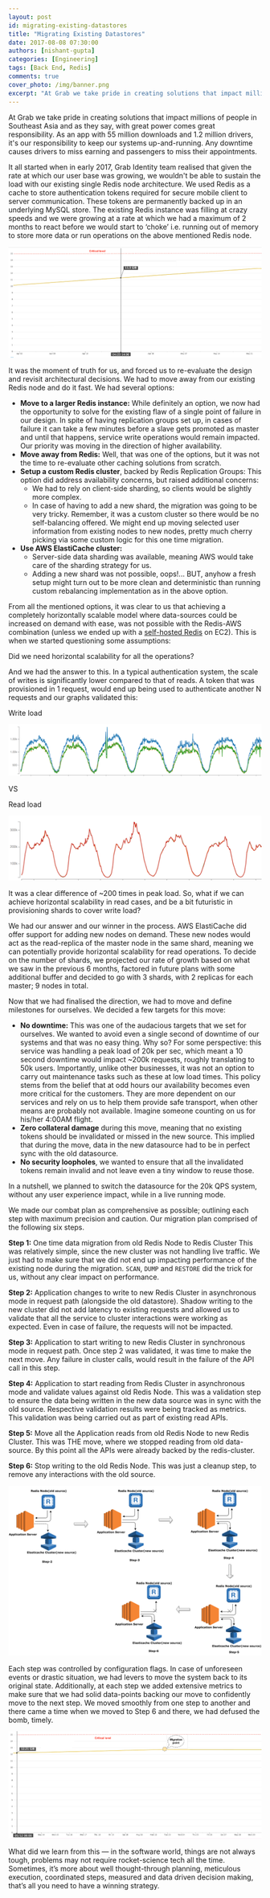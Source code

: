 ```yaml
---
layout: post
id: migrating-existing-datastores
title: "Migrating Existing Datastores"
date: 2017-08-08 07:30:00
authors: [nishant-gupta]
categories: [Engineering]
tags: [Back End, Redis]
comments: true
cover_photo: /img/banner.png
excerpt: "At Grab we take pride in creating solutions that impact millions of people in Southeast Asia and as they say, with great power comes great responsibility. As an app with 55 million downloads and 1.2 million drivers, it's our responsibility to keep our systems up-and-running. Any downtime causes drivers to miss earning and passengers to miss their appointments."
---
```


At Grab we take pride in creating solutions that impact millions of people in Southeast Asia and as they say, with great power comes great responsibility. As an app with 55 million downloads and 1.2 million drivers, it's our responsibility to keep our systems up-and-running. Any downtime causes drivers to miss earning and passengers to miss their appointments.

It all started when in early 2017, Grab Identity team realised that given the rate at which our user base was growing, we wouldn't be able to sustain the load with our existing single Redis node architecture. We used Redis as a cache to store authentication tokens required for secure mobile client to server communication. These tokens are permanently backed up in an underlying MySQL store. The existing Redis instance was filling at crazy speeds and we were growing at a rate at which we had a maximum of 2 months to react before we would start to ‘choke’ i.e. running out of memory to store more data or run operations on the above mentioned Redis node.

![projected-redis-load](/img/migrating-existing-datastores/projected-redis-load.png)

It was the moment of truth for us, and forced us to re-evaluate the design and revisit architectural decisions. We had to move away from our existing Redis node and do it fast. We had several options:

- **Move to a larger Redis instance:** While definitely an option, we now had the opportunity to solve for the existing flaw of a single point of failure in our design. In spite of having replication groups set up, in cases of failure it can take a few minutes before a slave gets promoted as master and until that happens, service write operations would remain impacted. Our priority was moving in the direction of higher availability.
- **Move away from Redis:** Well, that was one of the options, but it was not the time to re-evaluate other caching solutions from scratch.
- **Setup a custom Redis cluster**, backed by Redis Replication Groups: This option did address availability concerns, but raised additional concerns:
  - We had to rely on client-side sharding, so clients would be slightly more complex.
  - In case of having to add a new shard, the migration was going to be very tricky. Remember, it was a custom cluster so there would be no self-balancing offered. We might end up moving selected user information from existing nodes to new nodes, pretty much cherry picking via some custom logic for this one time migration.
- **Use AWS ElastiCache cluster:**
  - Server-side data sharding was available, meaning AWS would take care of the sharding strategy for us.
  - Adding a new shard was not possible, oops!... BUT, anyhow a fresh setup might turn out to be more clean and deterministic than running custom rebalancing implementation as in the above option.

From all the mentioned options, it was clear to us that achieving a completely horizontally scalable model where data-sources could be increased on demand with ease, was not possible with the Redis-AWS combination (unless we ended up with a [self-hosted Redis](https://redis.io/topics/cluster-spec) on EC2). This is when we started questioning some assumptions:

Did we need horizontal scalability for all the operations?

And we had the answer to this. In a typical authentication system, the scale of writes is significantly lower compared to that of reads. A token that was provisioned in 1 request, would end up being used to authenticate another N requests and our graphs validated this:

Write load

![write-load](/img/migrating-existing-datastores/write-load.png)

VS

Read load

![read-load](/img/migrating-existing-datastores/read-load.png)

It was a clear difference of ~200 times in peak load. So, what if we can achieve horizontal scalability in read cases, and be a bit futuristic in provisioning shards to cover write load?

We had our answer and our winner in the process. AWS ElastiCache did offer support for adding new nodes on demand. These new nodes would act as the read-replica of the master node in the same shard, meaning we can potentially provide horizontal scalability for read operations. To decide on the number of shards, we projected our rate of growth based on what we saw in the previous 6 months, factored in future plans with some additional buffer and decided to go with 3 shards, with 2 replicas for each master; 9 nodes in total.

Now that we had finalised the direction, we had to move and define milestones for ourselves. We decided a few targets for this move:

- **No downtime:** This was one of the audacious targets that we set for ourselves. We wanted to avoid even a single second of downtime of our systems and that was no easy thing. Why so? For some perspective: this service was handling a peak load of 20k per sec, which meant a 10 second downtime would impact ~200k requests, roughly translating to 50k users. Importantly, unlike other businesses, it was not an option to carry out maintenance tasks such as these at low load times. This policy stems from the belief that at odd hours our availability becomes even more critical for the customers. They are more dependent on our services and rely on us to help them provide safe transport, when other means are probably not available. Imagine someone counting on us for his/her 4:00AM flight.
- **Zero collateral damage** during this move, meaning that no existing tokens should be invalidated or missed in the new source. This implied that during the move, data in the new datasource had to be in perfect sync with the old datasource.
- **No security loopholes**, we wanted to ensure that all the invalidated tokens remain invalid and not leave even a tiny window to reuse those.

In a nutshell, we planned to switch the datasource for the 20k QPS system, without any user experience impact, while in a live running mode.

We made our combat plan as comprehensive as possible; outlining each step with maximum precision and caution. Our migration plan comprised of the following six steps.

**Step 1:** One time data migration from old Redis Node to Redis Cluster
This was relatively simple, since the new cluster was not handling live traffic. We just had to make sure that we did not end up impacting performance of the existing node during the migration. `SCAN`, `DUMP` and `RESTORE` did the trick for us, without any clear impact on performance.

**Step 2:** Application changes to write to new Redis Cluster in asynchronous mode in request path (alongside the old datastore). Shadow writing to the new cluster did not add latency to existing requests and allowed us to validate that all the service to cluster interactions were working as expected. Even in case of failure, the requests will not be impacted.

**Step 3:** Application to start writing to new Redis Cluster in synchronous mode in request path. Once step 2 was validated, it was time to make the next move. Any failure in cluster calls, would result in the failure of the API call in this step.

**Step 4:** Application to start reading from Redis Cluster in asynchronous mode and validate values against old Redis Node. This was a validation step to ensure the data being written in the new data source was in sync with the old source. Respective validation results were being tracked as metrics. This validation was being carried out as part of existing read APIs.

**Step 5:** Move all the Application reads from old Redis Node to new Redis Cluster. This was THE move, where we stopped reading from old data-source. By this point all the APIs were already backed by the redis-cluster.

**Step 6:** Stop writing to the old Redis Node. This was just a cleanup step, to remove any interactions with the old source.

![procedure](/img/migrating-existing-datastores/procedure.png)

Each step was controlled by configuration flags. In case of unforeseen events or drastic situation, we had levers to move the system back to its original state. Additionally, at each step we added extensive metrics to make sure that we had solid data-points backing our move to confidently move to the next step. We moved smoothly from one step to another and there came a time when we moved to Step 6 and there, we had defused the bomb, timely.

![after-migration](/img/migrating-existing-datastores/after-migration.png)

What did we learn from this — in the software world, things are not always tough, problems may not require rocket-science tech all the time. Sometimes, it’s more about well thought-through planning, meticulous execution, coordinated steps, measured and data driven decision making, that’s all you need to have a winning strategy.
